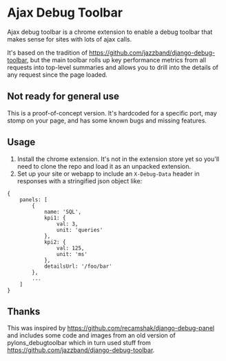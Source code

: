 # Ajax Debug Toolbar

Ajax debug toolbar is a chrome extension to enable a debug toolbar that makes sense for sites with lots of ajax calls.

It's based on the tradition of https://github.com/jazzband/django-debug-toolbar, but the main toolbar rolls up key performance metrics from all requests into top-level summaries and allows you to drill into the details of any request since the page loaded.


## Not ready for general use

This is a proof-of-concept version. It's hardcoded for a specific port, may stomp on your page, and has some known bugs and missing features.


## Usage

1. Install the chrome extension. It's not in the extension store yet so you'll need to clone the repo and load it as an unpacked extension.
1. Set up your site or webapp to include an `X-Debug-Data` header in responses with a stringified json object like:

```
{
    panels: [
        {
            name: 'SQL',
            kpi1: {
                val: 3,
                unit: 'queries'
            },
            kpi2: {
                val: 125,
                unit: 'ms'
            },
            detailsUrl: '/foo/bar'
        },
        ...
    ]
}
```


## Thanks

This was inspired by https://github.com/recamshak/django-debug-panel and includes some code and images from an old version of pylons_debugtoolbar which in turn used stuff from https://github.com/jazzband/django-debug-toolbar.
